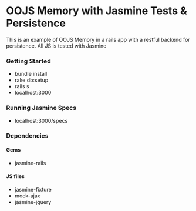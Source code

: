 # OOJS Memory with Jasmine Tests & Persistence

This is an example of OOJS Memory in a rails app with a restful backend for persistence.  All JS is tested with Jasmine

### Getting Started

- bundle install
- rake db:setup
- rails s
- localhost:3000

### Running Jasmine Specs

- localhost:3000/specs

### Dependencies

#### Gems

- jasmine-rails

#### JS files
- jasmine-fixture
- mock-ajax
- jasmine-jquery
